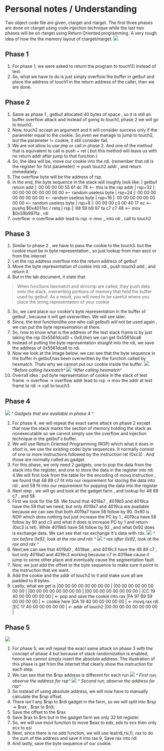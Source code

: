#  Personal notes / Understanding

Two object code file are given, ctarget and rtarget. The first three phases are done on ctarget using code injection technique while the last two phases will be on rtarget using Return Oriented programming.  A very rough idea of how the the memory layout of ctarget/rtarget.
![](https://lh3.googleusercontent.com/3wLImAz6JVJLMp3S61T4PgS6ZDCRioxFfbFMv-hWfE1oE16-Ed0hhvIm8mmpA5UJvpFeV23JtBAuY7SFlLxdOqMsyYFEfUu8aIOH_IATkJcX-K2GYfpo17ukeHWe6-IQzylH21ud9c_8SeZ40t85hIjes3uLjRR1QJJ1qqBeba5gpBzjx_NiZMnYQ_AH4qrVLFUJ-2LF_m52Q8DsEUt_chmTUfQOfVECUTE3zIAuK0qFm7wU2Vw3txtMkItg8mYUh0mfbtdlg1nissqZAcwyzEjuKJmmwf9ptYLh5emqS6XM7t2o_XznGuVi7OU6FL2OVCR-OKVivTr-nCMegrZ3z4TrI04MJldYjbLS_wtrPmDV0wyaUXyJb4D4e1fJMDlvAVL0Rg7dU7aRYEIX100-Kt-RE6ggfCDFio0e10RO_1yLAnQjWIEA38xhyMwYToNd8O8cQ0QX-IN1DZML4tkdfgywxXkwGfbfFuL19i7w9TdQZfn82oe6ZztAY9KuITnpC0HUfNKPHu6G9QVDXBNR1IScAkPo7fzSvuZ1AvspbODjWjMd1uTr8FqFCPQrAklLYdysZnyaluJTF7o_sX9yy5SRPaK8D0ZVZP-fBMKtU3EiD4-ZMh9crVV2cJAt5gyfHPc1Eynya2UGuMY3NO5uv1BXZpJSEzEd1NN0qdvsrxyAqiMgoNGwFHbBFBOrzbA6Hs7mfYPtc0BpQFkWGv2jis8r=w370-h664-no?authuser=2)


## Phase 1

 1. For phase 1, we were asked to return the program to touch1() instead of test.
 2. So, what we have to do is just simply overflow the buffer in getbuf and place the address of touch1 in the return address of the caller, then we are done.

## Phase 2

1. Same as phase 1 , getbuf allocated 40 bytes of space , so it is still an buffer overflow attack and instead of going to touch1, phase 2 we will go to touch2.
2. Now, touch2 accept an argument and it will consider success only if the parameter equal to the cookie. So,even we manage to jump to touch2, but the parameter != cookie, it still consider fail.
3. We are not allow to use jmp or call in phase 2. And one of the method that is equivalent to call is push + ret ( but this method will leave us with no return addr after jump to that function )
4. So, the idea will be, move our cookie into the rdi. (remember that  rdi is the register for first parameter) -> push touch2 addr , and return immediately.
5. The overflow byte will be the address of rsp.
6. In the end, the byte sequence in the stack will roughly look like:
| getbuf return add |: 00 00 00 00 55 61 dc 78 <-- this is the rsp addr
| rsp+32                 |: 00 00 00 00 00 00 00 00 <-- random useless byte
| rsp+24                 |: 00 00 00 00 00 00 00 00 <-- random useless byte
| rsp+16                 |: 00 00 00 00 00 00 00 00 <-- random useless byte
| rsp+8                   |: 00 00 00 c3 00 40 17 ec  <-- pushq $0x4017ec / retq
| rsp                       |: 68 59 b9 97 fa c7 c7 48  <-- mov $0x59b997fa , rdi 
7. overflow -> overflow addr lead to rsp -> mov _ into rdi , call to touch2


## Phase 3
1. Similar to phase 2 , we have to pass the cookie to the touch3. but the cookie must be in byte representation , so just lookup from man ascii or from the internet
2. Let the rsp address overflow into the return address of getbuf
3. Move the byte representation of cookie into rdi , push touch3 add , and return it.
4. But in the lab document, it state that

>  When functions hexmatch and strncmp are called, they push data onto
> the stack, overwriting portions of memory that held the buffer used by
> getbuf. As a result, you will need to be careful where you place the
> string representation of your cookie
5. So, we cant place our cookie's byte representation in the buffer of getbuf , because it will get overwritten. We will see later.
6. Since, the test function(the one who call getbuf) will not be used again , we can put the byte representation at there.
7. So, how to know what is the address of the test stack frame is by just taking the rsp (0x5561dca0) + 0x8,then we can get 0x5561dca8
8. Instead of putting the byte representation straight into the rdi, we save the address of 0x5561dca8 to rdi.
9. Now we look at the image below, we can see that the byte sequence in the buffer in getbuf,has been overwritten by the function called by hexmatch. Thats why we cannot put our cookie inside the buffer.
 ![](https://lh3.googleusercontent.com/SF_eXwLLObu0tDVrvhvBhfbVH5U_It7NLNMqK0hIlN1FRdPkB56dp_mABFhDVXbckiWn8MRNZQsxr_SwfvlvXwAa6vwJizj38QqSGEWEGc_oT3AM5A7yXdEo07XB6Dz7DGD41lzCC6nRTzF2AC8K2ks5pn_Hlyt4ZCE2TQTo0lh4wJgeZsiLNpkEPJ_aOvafF6QmkKwf7EUJb7ymAe3FVmXsWRGncSme-8bBIbvgJSpwOBghmQj_4OvM_Rl7SygedbUGMp5x2RvErQQsVhZ3C4gtqi3Gpp8z-alzqmJfd0ZkMCV7K_a2h6Xq1nPnmEHOcoQ8C_qqDSa2jIBbPQtJzsJkCUPWCaqWP1ITHuui-aFzQsodZr4dR--p2pSEWxL1QaOGJiUYug8Y608MaeoUjDFH6RhGa-VMwpVOBo0UyEM0OVV6WLJrZuPN9UjXNHSHMcUdOnQxbgNjQM0XLt1VwOVy1_71HuYtGZwwTC8sKTfcYJl8zwaDWs1BG-g9rh__JYeQMczLQHg_kygl6KPMHk_VLkN1AXBLxOPX9iBh0DerNKaa0DcCeuByqQTdjwQ_osUMip2Ue8sfbV1BLXGzRD6JR3CfMBDSRSP7mrxLegdYPhGns7dwmhTyixY5VdEKUvoI3GQC1vi_7MmxRdbbGDy7QTjKuRGSV9aCu4pz_hpiFkZTEBqEgC_B8aFtFHgJBeCcK4xq6fVvxjAj_KQ4yXg=w701-h130-no?authuser=2)
*^Before calling hexmatch^*
![](https://lh3.googleusercontent.com/l2uhkcyKcYk7Wr52eS1cnTIkqWVeFNorLpGmU1E7fBlsfojVw-tsOpGrbrR_Z2PWraAe3X5ikocv5E5TTLP1dYuhjHtiXqJE2kfcLypIIJttVSqoyZr01h3EFv-PaoQS0LzgX-FKH-m1b3zmsiZdV2AKxfB1KVe9FSgFQWgDvCD2UBpGb6Q-_q4VHG2ILVWG3PUPQcUOWq6mYNhMBOGSwbeTrCOmgUMBygEvdo-4DE8mxMA3YI2bpzN-eX9GOadYEYzs-HsxnJq1R124E9GgFYcNfWGaVsnk-JvqXgusNtk8DUb4wr60DoVhdcRGAeELwHVMXsyTZ0Yp9r8rIt9SLd_FwGq4rBQFbkkFkWddaJnmu0FKCFseK7yYU31ak1mZpbJZ-hVUDk9jiO8HvQtGJbdxejFQ56ybLypas5J2D_wqnU5gnVQw7tJZMNHWwfXA1mYCNvm3qXTN20K_zzsLoAhBl8zoGdZnii5517ulWhGadNVVGAB4OLu8iW8xayK7ftQLuDNhmdVnpX6pk0870VGZWM_PQRDR5w5sRUfcgQOXwXdeZwB_YGfc4I9yJ2by-bc1bDmG-thdZr-IhWRkqQNlQjZBcqGf1pALs_JEzexurELEPs2-kq8cTOzciDD8tKMlwL60-7gfy_Umir9-mdvEBviudpIJTnsrG2AUZNFVlNHVtoMKcFGgDcpVuXLl31DTEUAUposGuMguJX-By2M=w736-h132-no?authuser=2)
*^After calling hexmatch^*
11. Overrall idea : put byte representation of cookie in the stack of test frame -> overflow -> overflow addr lead to rsp -> mov the addr at test frame to rdi -> call to touch3

## Phase 4
![](https://lh3.googleusercontent.com/nZ6pWcKPtrt_Fi0klIZWYJJY5kdr43K8uM6rdoxQq-1GqhQ1O3e4JxejUwT6HD9WNPHqLjyabPiOBFbOa-swwkpU1D-16Eayu3URRbdkJ8_D1SVoiaLzhNE_D5zlS44lBBPR0YTZ-fmB4jTgxME6j5KSeiV-WWgFhwqE1O2atYCFxaSYOfXarlv1QszmqHzqwdf5cb7bTCzx-WS9IDAOeCo4l4giPvF5r59utAdcaVHw_UhMnV9Sq59v9y1VeYMdlNQ-W6t_bdvOyLuwOWLxrWDwdvvsgaSj48TqNFY3Dyq4SS9Du9gA-rcaevoeTkBN3JD3Vx9PiVlhoJazDQyT6s3JF-rqaCE6XKfJPjeA8Jua9pAYUSKL_kLxpe2TjXATna_JYt2Hy7ehdaukwoR7cb33BmKMlRdG2pikUAOiYW-4k_HqzmyX1k0drEZt9h_RU-Bn5ffsmut7yQANIdmehqoT4u0AA5uSnOPQi8jJ2kxHtLB_dmso9yqQ-EFwWS-bN5cBFcRGVMhCGIGay_g09zFditORtnMSnn2z6FTp69p0lM8MH2CDsuB5sv39GY2lJe2skamjE_J7KycU72qm97qAQS_5ce5Df9C3t0BzZlbqu5G6AiM9B3AQrF9sxn6CGyHEzeVDZq-qD-S6WU7DyixccUveuNA8OT_ROnrV4rcq0fe_tyER35D8t7IY2xPiezl_f4trpE1JnVmSym8pyDI=w677-h552-no?authuser=2)
*^ Gadgets that are available in phase 4 ^*
1. For phase 4, we will repeat the exact same attack on phase 2 except  that now the stack marks the section of memory holding the stack as nonexecutable so we cannot simply use the overflow and injection technique in the getbuf's buffer.
2. We will use Return Oriented Programming (ROP) which what it does in short is, we use the existing code/ byte sequences. It normally consist of one or more instructions followed by the instruction ret (0xc3) .  And those are normally called as gadget.
3. For this phase, we only need 2 gadgets, one to pop the data from the stack into the register, and one to store the data in the register into rdi.
4.We will first look from the table for the encoding of movq instruction , we found that 48 89 c7 fit into our requirement for storing the data into rdi , and 58 fit into our requirement for popping the data into the register
4. Next step , we will go and look at the gadget farm , and lookup for 48  89 c7 , and 58
5. First we look for the 58. We found that 4019a7 , 4019b5 and 4019ca have the 58 that we need, but only 4019a7 and 4019ca are available because we can see that both 4019a7 have 58 follow by 90. 0x90 is NOP which does nothing but just increase the PC by 1 , 4019ca have 58 follow by 90 and c3 and what it does is increase PC by 1 and return (0xc3 is ret). While 4019b5 have 58 follow by 92 , and what 0x92 does is exchange data. We can see that rax exchange it's data with rdx.
![](https://lh3.googleusercontent.com/bLZapnbPlpzxUDq-iwyKz8kbqpcTuE1JL6o7pf78BCUvAoQAMnlAX3gyRahfw79LbKyJMqfPk1rdOOMKeLANuyYGhQbNRd89rgKnENqHL2XRhB-BZxowZAbg-4_GxDoC9PEt4MPtFPWGN1hTqEaERrYFLY99uw28XuEwj2uMUo4voBw6xBI8rfVu_VEU7Ww-5_X9dCclUvsXg7pqxYmR9YAktJGb7TiTn8OWzNlkYVTXy2psSaF9M3q9N_TA4QhoU5ZlZdxgk3MYcc-7U7aeP77_GpJTDzHbrfWyykZVi1AKiWgVmzSvozAmBbXUmpoVlVWXQKyKNoPwa_-9DSRw8uF9qVPi535zZLvFX2VNkbUZXEB2359ztUSl0Pd4VKbGRQ8_Lc83BRBocJZKKpcxCCl7arvl9demQi9Jgm5CbH3OACygDxwI91toNwLy0p6I-GESbrNJZ1CktFXEn4cuP81haWOougYqWd3gk4s6GYarV14uwF2yJd28DK_-VrZIy3rlJzMAMaVh5CoS2Ut-Z6Lpx-CxNlnIGMlujMkfb_xPHck7XUirvN-Cwm3b1a-5NXkbgZM--FsOazfXkcP5urgDHd_17Q2qXnOgb21LHRw1Scy-r5Ar1OYkNXOTrzlAQ1sPf52Ca8qQzwA3cX_ilTLgrEH_A1BAdAjmF6sHTz6Mh4xWXEbUGz8xaRLLTd6Wjr7ts8r_sFMoFVrRYAk1k3Hm=w567-h472-no?authuser=2)
*^ rax before 0x92, look at the rax and rdx ^*
![](https://lh3.googleusercontent.com/xXhKQizWptnn0eHJn3ziBCnI_AWCqZSZDLSgr3N9ZOH_4iAVSR9AH53FT6lQiu34X6u09WaY2o3nfRw4tdEHojj8YM7XQrnJWzTiZ8P37Tjoij1tJS3gBA8HfiAlU1JT3HkflF_h7VwgU0kuJhawDJmUmejO9Jd_9sxCbyffyV1keAVj9D-FLH3hP3VpXhi09iPA3Rs5_GfgQq29Z13AY8HwJvtqQKMSZEL9VayqW7N3GWTrWpxMDVIpmtFDO8A6zfsoi0UMjY_EplSL3YLjd4-sOB_afFNdEokTmo02-oWvk4Dqwa7KJbdd58q6urR0F5cwLps4LrRRNL5lQg4vd7sz5s7fPSP-9m_hQ_s0Ma_4VBm5P8m7rMJn9OyS21QpeiR6Tit5PpDzC5gpZ_FIm85R_8KPMEI3AWEzxFtdHVTJqyBhr8YrnYEDoCHGzAHxfYUDrpSWymB_fxw6AivuEIOd0-IGghpDrkhEM028TMEpb4etvYOz9vyjORI9x6OnT-3043O_BET1rpQ1iCHJZ7aPjMviGeCDIrP0aXtm1W_4pbZqJiE21H5IhylgETZTDR_hxS5JOJqmyFOVPk3kJFMk_swi4Fyz1Wg5WsG5TCoT4wYEWV-n149WHZyp1oj5KTpKeVNB0cOQlvgeUp_IUdyxT8J_8wp3Xlvqf_cT5rQ1OJNWTvhuIVbY-GIicd5RGZ9NRt_-W7MpSrXQ3qg89qic=w576-h486-no?authuser=2)
*^ rax after 0x92, look at the rax and rdx ^*
6.  Next,we can see that 4019a0 , 4019ae , and 4019c3 have the 48 89 c7 , but only  4019a0 and 4019c3 working because c7 in 4019ae cause it jump to some other place and eventually cause the segmentation fault.
7. Now, we just add the offset to the byte sequence to make sure it point to the instruction that we want.
8. Add the cookie and the addr of touch2 to it and make sure all are padded to 8 bytes.
9. Lastly, what we get is 
|00 00 00 00 00 00 00 00 |
|00 00 00 00 00 00 00 00 |
|00 00 00 00 00 00 00 00 |
|00 00 00 00 00 00 00 00 |
|CC 19 40 00 00 00 00 00 | <- pop and save the cookie into rax
|FA 97 B9 59 00 00 00 00 | <- cookie here
|CA 19 40 00 00 00 00 00 | <- movq rax rdi
|EC 17 40 00 00 00 00 00 | <- addr of touch2
|00 00 00 00 00 00 00 00 |

## Phase 5
![](https://lh3.googleusercontent.com/736zsBo29gfW6zQ4DaDp0hNhFEWkesVa92osbj_xWDgXS75ejQBTyu1rq4eYw_vRJmsOxXHz1cI05x39RmqoUiydeqEE43wUSX1LjY_VtCVph7P8fb9uLyY-9bb1UxJiNPaFFOSp1A1aolxdZZDNOVbg31izAe9GTU8zsExw4FMcrrKIIRxiBTFv5ooxK1wtArTuXBcKPgzSn849I1DEGqdNjvzLq2lMnrEvnayAm0k3hssZZlFGq4ilZ3LePq9ICLu1uVtZy1D6d0pt8RlXUANe40aYbg4jc5Zv2yXusDu-HF2hyJuiPrZGnbGAIkns6pJZRbw0PHR_mgxndKuBznsjoCG0Xc8pQKx-l3cT8chkL847jTTUi-nemcueJjwFsg0seWWWSRe6DZGT7VhNsC9-SUKJ6V0ttZ_-NbSoy-05W770w-8Sctgfly04Byih-0v8ZNIkPBzViJL2mOu-PCF7uQwaDdDxoJ1lsYuSgoLc8Qzgr1qNHgPVW53muYUphNjMnfXkKEW2l6BycSTSsVVZ_sfLycyvQK5NiPQLKzwXmDmFJz9y1Eb3IClQs6NWg5GyK98_mpAlVKZIkav3WU2fiotaAD2cS6PBl00TqCkUl7oyhXdQzkzsenCY4dRH8WzCe6TV2MpD0EtvKDCWcJSD2sDsnfNqBCDDvlgHkE3Rs5QAiAY3b5vFe4hYimD1zchdMtApFS2jVRKqcLmuc1vB=w184-h395-no?authuser=2)
1. For phase 5, we will repeat the exact same attack on phase 3 with the concept of phase 4 but because of stack randomization is enabled, hence we cannot simply insert the absolute address. The illustration of this phase is get from the internet that clearly show the instruction for each step.
2. We can see that the $rsp address is different for each run
![](https://lh3.googleusercontent.com/cWEHUa6RSZh_hR-Fi4ZSR8p_s1tt9MrCnCOoPeA03LbRpVGOJTY3eKAOdCLNfwIM9qekWF9tCWcZkX2G9vF-mfNcm7fcFvAzOdopYUVidU-SAEVPiQ_Hm8ZnIiuUntwUICeMXxiRCcaZq516pv4XI3o0upLt2QkVae25ulrmijyyAFqadcgQs8IF1puq-znTbA4AqdIu9uBBg4LPk-vJLOFqi81N25LJPHUcBsC2dBiihM4IEjl3FV-Nf3UTaJWiPy0ttvQ3oz-g5JY3QVFdQ6kF7_OVbRqWa8_mkrzLmaAhR6kkfwLE2tKbuh4W46MitIL7CffkDq3SMz0_zLSfIUZmhyNhcHf4wle83lqo0WvUbn4gAl9NxIHmNVqbKkBhBwvFtkUXjXInPl61ppWEAN7qONcpRmfIaGfIWlgjHzdW701BFaO8sULEZt5gcDX5ApePKmbmJQkMsI7vIc0PdbbEWEXvNwUqgEwHGnBt-E4wFjmx1cM_OXZVvtklz2Dxpzputrl-GvsyiB40aLCytEcVrT9lv8d7G4eBfzsH5yagAw8nsqDZ4Q_p17S8Ctc5bMJXPRtABdX3BNrdNJSKmPkmkuTqbwnBhXmPs7ZYQGpKABkAPz1lzACbr4lRmbShGbTACDMGdwEjftIkWR-8PlZds_LzjIIdSRw5b_yRrrIIwvIMQGqGHw9xshvkWdRnLTdvpG-V1rvcYZvlOErcvD2e=w745-h271-no?authuser=2)
*^ First run, observe the address for rsp^*
![](https://lh3.googleusercontent.com/45WA0MshUfCThkBKdfyTWT2feedC2U77VY1FPZFToVoHmJeRWb_LoN8VAP9Oua0tiusQ1jdRYKf2tfgWurgPsiL7Z8Po0G6zBX8d0W8wxnQlUhJXjmr53HySeqFHBy0Z5JAXua8wpGZxiVvh8eA9BlR3PBFw7rnka-qHAjoBYr_Fq4oOPftEq5BYpofBmqKXTyLDDGe_HXIPR7LKXXPBkdosqHjAseOicyqRn2aMqfezH9WRIHTYTp28H-C8719sby3cHNy3vUJ6DaEUFmDfeckMpvVXcXjrq70_WTZuN0C8sJ-X17FbOxN8ep8whhDwLMx1jjafC2rwpR8SgrLqQ6YhbfKsyltogVxpjghOrn84GrCyUA2n4DkE-FqAgWOFS4wEV53BxZsB5TD1LJPDPAvD_WvB9ML7dEpjrpanS4kknIXjoyBm_ew0_d4QM6pLk2seCOmoC5wpF4tnGj8lDqgB8AXj-BsYD6lIEwQzJobPjbX6QuV9PN1UftH4T6vr1c7nt00Y7v-SBQZPPYqbufRmuCtFEOv6SW6fdVOUccCrL0MVzYlE3KPOkyQ7baA97k3JJpzh-tVfN6zB41cTgd9ma9_KkOqjKeiLWitFJ162WWXKgIXwkKME8BMQBgUkYYvEP_AMGhAjIeY1fMUdpVf4w5Cz7E7Dg-_DVwD881CRXCfdfw_pMAr6ChU3u-hLrxuTBTydLfz6Klh2V-T0T67G=w697-h305-no?authuser=2)
*^ Second run, observe the address for rsp^*
3. So instead of using absolute address, we will now have to manually calculate the $rsp offset.
4. There isn't any $rsp to $rdi gadget in the farm, so  we will split into $rsp -> $rax , $rax to $rdi.
5. Save the offset to the $rax
6. Save $rax to $rsi but in the gadget farm we only 32 bit register.
7. So, we will use movl function to move $eax to edx, edx to ecx then only ecx to esi
8. Next, since there is no add function, we will use lea(rdi,rsi,1), rax to do the sum of the address and save it into rax
9, Save rax into rdi 
9. And lastly, save the byte sequence of our cookie.